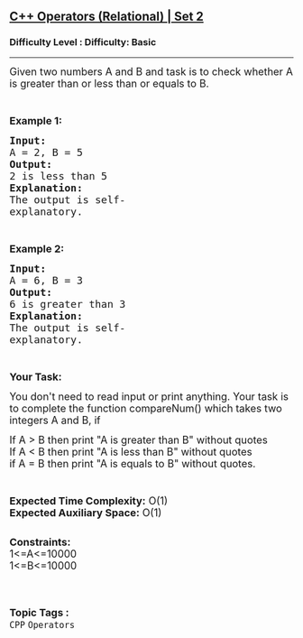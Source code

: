 <h2><a href="https://www.geeksforgeeks.org/problems/c-operators-relational-set-21407/1?page=1&category=Operators,Java-Operators&difficulty=Basic&sortBy=difficulty">C++ Operators (Relational) | Set 2</a></h2><h3>Difficulty Level : Difficulty: Basic</h3><hr><div class="problems_problem_content__Xm_eO"><p><span style="font-size:18px">Given two numbers A and B and task is to check whether A is greater than or less than or equals to B.</span></p>

<p>&nbsp;</p>

<p><strong><span style="font-size:18px">Example 1:</span></strong></p>

<pre><strong><span style="font-size:18px">Input:</span></strong>
<span style="font-size:18px">A = 2, B = 5</span>
<strong><span style="font-size:18px">Output:</span></strong>
<span style="font-size:18px">2 is less than 5</span>
<strong><span style="font-size:18px">Explanation:</span></strong>
<span style="font-size:18px">The output is self- </span>
<span style="font-size:18px">explanatory.</span></pre>

<p>&nbsp;</p>

<p><strong><span style="font-size:18px">Example 2:</span></strong></p>

<pre><strong><span style="font-size:18px">Input:</span></strong>
<span style="font-size:18px">A = 6, B = 3</span>
<strong><span style="font-size:18px">Output:</span></strong>
<span style="font-size:18px">6 is greater than 3</span>
<strong><span style="font-size:18px">Explanation:</span></strong>
<span style="font-size:18px">The output is self- </span>
<span style="font-size:18px">explanatory.</span></pre>

<p>&nbsp;</p>

<p><strong><span style="font-size:18px">Your Task:</span></strong></p>

<p><span style="font-size:18px">You don't need to read input or print anything. Your task is to complete the function compareNum() which takes two integers A&nbsp;and B, if</span></p>

<p><span style="font-size:18px">If A &gt; B then print "A is greater than B" without quotes<br>
If A &lt; B then print "A is less than B" without quotes<br>
if A = B then print "A is equals to B" without quotes.</span></p>

<p>&nbsp;</p>

<p><span style="font-size:18px"><strong>Expected Time Complexity:</strong> O(1)<br>
<strong>Expected Auxiliary Space:</strong> O(1)</span></p>

<p><br>
<span style="font-size:18px"><strong>Constraints:</strong><br>
1&lt;=A&lt;=10000<br>
1&lt;=B&lt;=10000</span><br>
&nbsp;</p>
</div><br><p><span style=font-size:18px><strong>Topic Tags : </strong><br><code>CPP</code>&nbsp;<code>Operators</code>&nbsp;
